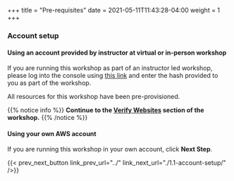 +++
title = "Pre-requisites"
date =  2021-05-11T11:43:28-04:00
weight = 1
+++

### Account setup 

#### Using an account provided by instructor at virtual or in-person workshop

If you are running this workshop as part of an instructor led workshop, please log into the console using [this link](https://dashboard.eventengine.run/) and enter the hash provided to you as part of the workshop.

All resources for this workshop have been pre-provisioned.

{{% notice info %}}
**Continue to the [Verify Websites](../2-verify-primary/) section of the workshop.**
{{% /notice %}}

#### Using your own AWS account

If you are running this workshop in your own account, click **Next Step**.

{{< prev_next_button link_prev_url="../" link_next_url="./1.1-account-setup/" />}}

